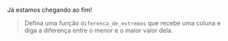 Já estamos chegando ao fim!

> Defina uma função `diferenca_de_extremos` que recebe uma coluna e diga a diferença entre o menor e o maior valor dela. 
